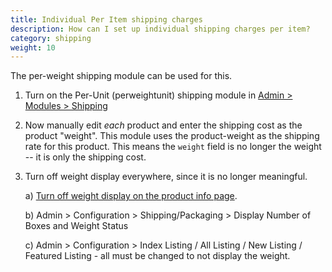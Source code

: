 ```yaml
---
title: Individual Per Item shipping charges 
description: How can I set up individual shipping charges per item? 
category: shipping
weight: 10
---
```


The per-weight shipping module can be used for this.

1. Turn on the Per-Unit (perweightunit) shipping module in [Admin > Modules > Shipping](/user/admin_pages/modules/shipping/)

2. Now manually edit *each* product and enter the shipping cost as the product "weight".
    This module uses the product-weight as the shipping rate for this product.  This means the `weight` field is no longer the weight -- it is only the shipping cost.

3. Turn off weight display everywhere, since it is no longer meaningful.

    a) [Turn off weight display on the product info page](/user/template/basic_customizations/#can-i-turn-off-fields-from-my-product-info-page). 

    b) Admin > Configuration > Shipping/Packaging > Display Number of Boxes and Weight Status

    c) Admin > Configuration > Index Listing / All Listing / New Listing / Featured Listing - all must be changed to not display the weight. 

